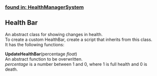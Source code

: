 ### [found in: HealthManagerSystem](https://github.com/Sad-AI-dev/dev-kit_Package/blob/main/Documentation/SubPages/Systems/HealthManager/HealthManagerSystem.md)
## Health Bar
An abstract class for showing changes in health.  
To create a custom HealthBar, create a script that inherits from this class.  
It has the following functions:

**UpdateHealthBar**(percentage *float*)  
An abstract function to be overwritten.  
*percentage* is a number between 1 and 0, where 1 is full health and 0 is death.